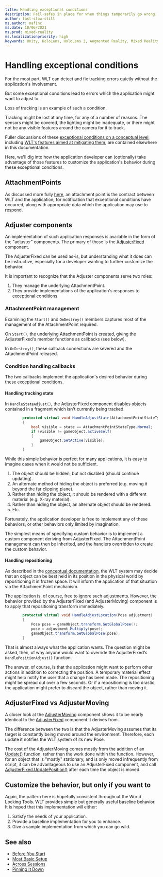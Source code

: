```yaml
---
title: Handling exceptional conditions
description: Fail-safes in place for when things temporarily go wrong.
author: fast-slow-still
ms.author: mafinc
ms.date: 10/06/2021
ms.prod: mixed-reality
ms.localizationpriority: high
keywords: Unity, HoloLens, HoloLens 2, Augmented Reality, Mixed Reality, ARCore, ARKit, development, MRTK
---
```


# Handling exceptional conditions

For the most part, WLT can detect and fix tracking errors quietly without the application's involvement.

But some exceptional conditions lead to errors which the application might want to adjust to.

Loss of tracking is an example of such a condition.

Tracking might be lost at any time, for any of a number of reasons. The sensors might be covered, the lighting might be inadequate, or there might not be any visible features around the camera for it to track. 

Fuller discussions of these [exceptional conditions on a conceptual level](../../Concepts/Advanced/RefitOperations.md), including [WLT's features aimed at mitigating them](../../Concepts/Advanced/AttachmentPoints.md), are contained elsewhere in this documentation.

Here, we'll dig into how the application developer can (optionally) take advantage of those features to customize the application's behavior during these exceptional conditions.

## AttachmentPoints

As discussed more fully [here](../../Concepts/Advanced/AttachmentPoints.md), an attachment point is the contract between WLT and the application, for notification that exceptional conditions have occurred, along with appropriate data which the application may use to respond.

## Adjuster components

An implementation of such application responses is available in the form of the "adjuster" components. The primary of those is the [AdjusterFixed](xref:Microsoft.MixedReality.WorldLocking.Tools.AdjusterFixed) component.

The AdjusterFixed can be used as-is, but understanding what it does can be instructive, especially for a developer wanting to further customize the behavior.

It is important to recognize that the Adjuster components serve two roles:

1. They manage the underlying AttachmentPoint.
2. They provide implementations of the application's responses to exceptional conditions.  

### AttachmentPoint management

Examining the `Start()` and `OnDestroy()` members captures most of the management of the AttachmentPoint required.

On `Start()`, the underlying AttachmentPoint is created, giving the AdjusterFixed's member functions as callbacks (see below).

In `OnDestroy()`, these callback connections are severed and the AttachmentPoint released.

### Condition handling callbacks

The two callbacks implement the application's desired behavior during these exceptional conditions.

#### Handling tracking state

In `HandleStateAdjust()`, the AdjusterFixed component disables objects contained in a fragment which isn't currently being tracked.

```csharp
        protected virtual void HandleAdjustState(AttachmentPointStateType state)
        {
            bool visible = state == AttachmentPointStateType.Normal;
            if (visible != gameObject.activeSelf)
            {
                gameObject.SetActive(visible);
            }
        }
```

While this simple behavior is perfect for many applications, it is easy to imagine cases when it would not be sufficient.

1. The object should be hidden, but not disabled (should continue updating).
2. An alternate method of hiding the object is preferred (e.g. moving it beyond the far clipping plane).
3. Rather than hiding the object, it should be rendered with a different material (e.g. X-ray material).
4. Rather than hiding the object, an alternate object should be rendered.
5. Etc.

Fortunately, the application developer is free to implement any of these behaviors, or other behaviors only limited by imagination.

The simplest means of specifying custom behavior is to implement a custom component deriving from AdjusterFixed. The AttachmentPoint management can then be inherited, and the handlers overridden to create the custom behavior.

#### Handling repositioning

As described in the [conceptual documentation](../../Concepts/Advanced/RefitOperations.md), the WLT system may decide that an object can be best held in its position in the physical world by repositioning it in frozen space. It will inform the application of that situation via the AttachmentPoint mechanism.

The application is, of course, free to ignore such adjustments. However, the behavior provided by the AdjusterFixed (and AdjusterMoving) component is to apply that repositioning transform immediately.

```csharp
        protected virtual void HandleAdjustLocation(Pose adjustment)
        {
            Pose pose = gameObject.transform.GetGlobalPose();
            pose = adjustment.Multiply(pose);
            gameObject.transform.SetGlobalPose(pose);
        }
```

That is almost always what the application wants. The question might be asked, then, of why anyone would want to override the AdjusterFixed's `HandlePositionAdjust()` function.

The answer, of course, is that the application might want to perform other actions in addition to correcting the position. A temporary material effect might help notify the user that a change has been made. The repositioning might be spread out over a few seconds. Or if a repositioning is too drastic, the application might prefer to discard the object, rather than moving it.

## AdjusterFixed vs AdjusterMoving

A closer look at the [AdjusterMoving](xref:Microsoft.MixedReality.WorldLocking.Tools.AdjusterMoving) component shows it to be nearly identical to the [AdjusterFixed](xref:Microsoft.MixedReality.WorldLocking.Tools.AdjusterFixed) component it derives from.

The difference between the two is that the AdjusterMoving assumes that its target is constantly being moved around the environment. Therefore, each update it notifies the WLT system of its new Pose.

The cost of the AdjusterMoving comes mostly from the addition of an [Update()](https://docs.unity3d.com/ScriptReference/MonoBehaviour.Update.html) function, rather than the work done within the function. However, for an object that is "mostly" stationary, and is only moved infrequently from script, it can be advantageous to use an AdjusterFixed component, and call [AdjusterFixed.UpdatePosition()](xref:Microsoft.MixedReality.WorldLocking.Tools.AdjusterFixed.UpdatePosition) after each time the object is moved.

## Customize the behavior, but only if you want to

Again, the pattern here is hopefully consistent throughout the World Locking Tools. WLT provides simple but generally useful baseline behavior. It is hoped that this implementation will either:

1. Satisfy the needs of your application.
2. Provide a baseline implementation for you to enhance.
3. Give a sample implementation from which you can go wild.

## See also

* [Before You Start](BeforeGettingStarted.md)
* [Most Basic Setup](JustWorldLock.md)
* [Across Sessions](PersistenceTricks.md)
* [Pinning It Down](AlignMyCoordinates.md)
